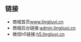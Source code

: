 <h2>链接</h2>
<ul>
<li>商城首页<a href="http://www.lingjiuyi.cn" target="_blank" rel="nofollow">www.lingjiuyi.cn</a></li>
<li>商城后台链接:<a href="http://admin.lingjiuyi.cn" target="_blank" rel="nofollow">admin.lingjiuyi.cn</a></li>
<li>微信h5链接:<a href="http://h5.lingjiuyi.cn" target="_blank" rel="nofollow">h5.lingjiuyi.cn</a></li>
</ul>
